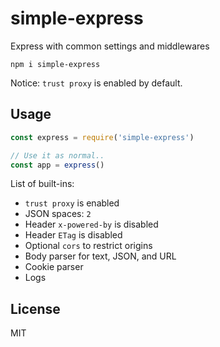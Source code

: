 # simple-express

Express with common settings and middlewares

```
npm i simple-express
```

Notice: `trust proxy` is enabled by default.

## Usage

```js
const express = require('simple-express')

// Use it as normal..
const app = express()
```

List of built-ins:

- `trust proxy` is enabled
- JSON spaces: `2`
- Header `x-powered-by` is disabled
- Header `ETag` is disabled
- Optional `cors` to restrict origins
- Body parser for text, JSON, and URL
- Cookie parser
- Logs

## License

MIT
